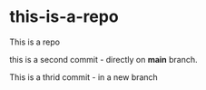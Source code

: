 # this-is-a-repo
This is a repo

this is a second commit - directly on **main** branch.

This is a thrid commit - in a new branch
